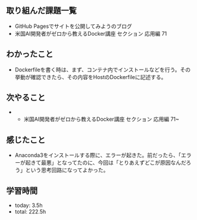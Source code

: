  ##  取り組んだ課題一覧
- GitHub Pagesでサイトを公開してみようのブログ
- 米国AI開発者がゼロから教えるDocker講座 セクション 応用編 71

 ##  わかったこと

- Dockerfileを書く時は、まず、コンテナ内でインストールなどを行う。その挙動が確認できたら、その内容をHostのDockerfileに記述する。

 ##  次やること

- - 米国AI開発者がゼロから教えるDocker講座 セクション 応用編 71~

 ##  感じたこと

- Anaconda3をインストールする際に、エラーが起きた。前だったら、「エラーが起きて最悪」となってたのに、今回は「とりあえずどこが原因なんだろう」という思考回路になってよかった。

 ##  学習時間
- today: 3.5h
- total: 222.5h